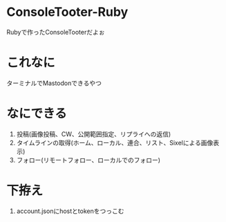 # ConsoleTooter-Ruby
Rubyで作ったConsoleTooterだよぉ
# これなに
ターミナルでMastodonできるやつ
# なにできる
1. 投稿(画像投稿、CW、公開範囲指定、リプライへの返信)
2. タイムラインの取得(ホーム、ローカル、連合、リスト、Sixelによる画像表示)
3. フォロー(リモートフォロー、ローカルでのフォロー)
# 下拵え
1. account.jsonにhostとtokenをつっこむ
